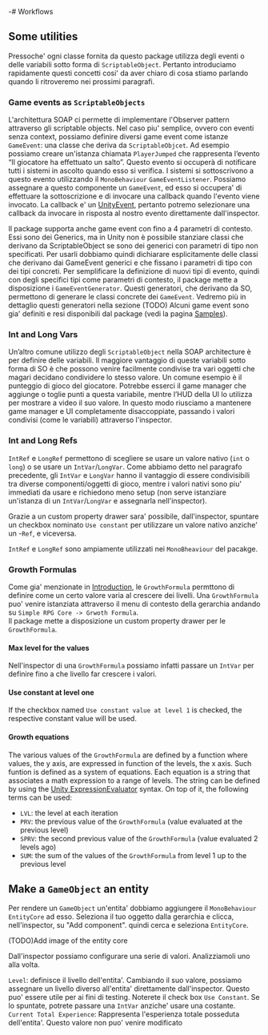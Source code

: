 -# Workflows
<!--
======UTILITIES
- Game Events as SOs
- Int and Long Vars
- Int and Long Refs
- Growth Formulas

======ENTITY
- Make a GameObject an entity
- EntityLevel

======ATTRIBUTES
- Create some Attributes
- Create an AttributeSet
    - Assign Attributes to an AttributeSet
- Add EntityAttributes to an entity

======STATS
- Create some Stats
- Create a StatSet
    - Assign Stats to a StatSet
- Add EntityStats to an entity

======CLASS
- Create a class
- Add EntityClass to an entity

======SCALING FORMULA
- ScalingFormulas
- StatsScalingComponent
- AttributesScalingComponent
-->

## Some utilities
Pressoche' ogni classe fornita da questo package utilizza degli eventi o delle variabili sotto forma di `ScriptableObject`. Pertanto introduciamo rapidamente questi concetti cosi' da aver chiaro di cosa stiamo parlando quando li ritroveremo nei prossimi paragrafi.

### Game events as `ScriptableObjects`
L'architettura SOAP ci permette di implementare l'Observer pattern attraverso gli scriptable objects. Nel caso piu' semplice, ovvero con eventi senza context, possiamo definire diversi game event come istanze `GameEvent`: una classe che deriva da `ScriptableObjcet`. Ad esempio possiamo creare un'istanza chiamata `PlayerJumped` che rappresenta l’evento “Il giocatore ha effettuato un salto”. Questo evento si occuperà di notificare tutti i sistemi in ascolto quando esso si verifica.
I sistemi si sottoscrivono a questo evento utilizzando il `MonoBehaviour` `GameEventListener`. Possiamo assegnare a questo componente un `GameEvent`, ed esso si occupera' di effettuare la sottoscrizione e di invocare una callback quando l'evento viene invocato. La callback e' un [UnityEvent](https://docs.unity3d.com/ScriptReference/Events.UnityEvent.html), pertanto potremo selezionare una callback da invocare in risposta al nostro evento direttamente dall'inspector.

Il package supporta anche game event con fino a 4 parametri di contesto. Essi sono dei Generics, ma in Unity non è possibile stanziare classi che derivano da ScriptableObject se sono dei generici con parametri di tipo non specificati. Per usarli dobbiamo quindi dichiarare esplicitamente delle classi che derivano dai GameEvent generici e che fissano i parametri di tipo con dei tipi concreti. Per semplificare la definizione di nuovi tipi di evento, quindi con degli specifici tipi come parametri di contesto, il package mette a disposizione i `GameEventGenerator`. Questi generatori, che derivano da SO, permettono di generare le classi concrete dei `GameEvent`.
Vedremo più in dettaglio questi generatori nella sezione (TODO)
Alcuni game event sono gia' definiti e resi disponibili dal package (vedi la pagina [Samples](samples.md)).

### Int and Long Vars
Un’altro comune utilizzo degli `ScriptableObject` nella SOAP architecture è per definire delle variabili. Il maggiore vantaggio di queste variabili sotto forma di SO è che possono venire facilmente condivise tra vari oggetti che magari decidano condividere lo stesso valore. Un comune esempio è il punteggio di gioco del giocatore. Potrebbe esserci il game manager che aggiunge o toglie punti a questa variabile, mentre l’HUD della UI lo utilizza per mostrare a video il suo valore. In questo modo riusciamo a mantenere game manager e UI completamente disaccoppiate, passando i valori condivisi (come le variabili) attraverso l'inspector.

### Int and Long Refs
`IntRef` e `LongRef` permettono di scegliere se usare un valore nativo (`int` o `long`) o se usare un `IntVar`/`LongVar`. Come abbiamo detto nel paragrafo precedente, gli `IntVar` e `LongVar` hanno il vantaggio di essere condivisibili tra diverse componenti/oggetti di gioco, mentre i valori nativi sono piu' immediati da usare e richiedono meno setup (non serve istanziare un'istanza di un `IntVar`/`LongVar` e assegnarla nell'inspector). 

Grazie a un custom property drawer sara' possibile, dall'inspector, spuntare un checkbox nominato `Use constant` per utilizzare un valore nativo anziche' un -`Ref`, e viceversa.

`IntRef` e `LongRef` sono ampiamente utilizzati nei `MonoBheaviour` del pacakge.

### Growth Formulas
Come gia' menzionate in [Introduction](introduction.md), le `GrowthFormula` permttono di definire come un certo valore varia al crescere dei livelli. Una `GrowthFormula` puo' venire istanziata attraverso il menu di contesto della gerarchia andando su `Simple RPG Core -> Grwoth Formula`.  
Il package mette a disposizione un custom property drawer per le `GrowthFormula`.

#### Max level for the values
Nell'inspector di una `GrowthFormula` possiamo infatti passare un `IntVar` per definire fino a che livello far crescere i valori.

#### Use constant at level one
If the checkbox named `Use constant value at level 1` is checked, the respective constant value will be used.

#### Growth equations
The various values of the `GrowthFormula` are defined by a function where values, the y axis, are expressed in function of the levels, the x axis. Such funtion is defined as a system of equations. Each equation is a string that associates a math expression to a range of levels.
The string can be defined by using the [Unity ExpressionEvaluator](https://docs.unity3d.com/6000.0/Documentation/ScriptReference/ExpressionEvaluator.html) syntax. On top of it, the following terms can be used:
- `LVL`: the level at each iteration
- `PRV`: the previous value of the `GrowthFormula` (value evaluated at the previous level)
- `SPRV`: the second previous value of the `GrowthFormula` (value evaluated 2 levels ago)
- `SUM`: the sum of the values of the `GrowthFormula` from level 1 up to the previous level

## Make a `GameObject` an entity
Per rendere un `GameObject` un'entita' dobbiamo aggiungere il `MonoBehaviour` `EntityCore` ad esso. Seleziona il tuo oggetto dalla gerarchia e clicca, nell'inspector, su "Add component". quindi cerca e seleziona `EntityCore`.

(TODO)Add image of the entity core

Dall'inspector possiamo configurare una serie di valori. Analizziamoli uno alla volta.

`Level`: definisce il livello dell'entita'. Cambiando il suo valore, possiamo assegnare un livello diverso all'entita' direttamente dall'inspector. Questo puo' essere utile per ai fini di testing.
Noterete il check box `Use Constant`. Se lo spuntate, potrete passare una `IntVar` anziche' usare una costante.
`Current Total Experience`: Rappresenta l'esperienza totale posseduta dell'entita'. Questo valore non puo' venire modificato